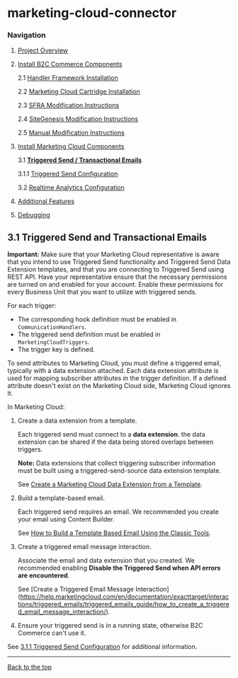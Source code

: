 <a name="Top"></a>
# marketing-cloud-connector

### Navigation
1. [Project Overview](1_0_Project_Overview.md#navlink)
2. [Install B2C Commerce Components](2_0_Commerce_Cloud_Component_Installation.md#navlink)
	
	2.1 [Handler Framework Installation](2_1_Handler-Installation.md#navlink)
	
	2.2 [Marketing Cloud Cartridge Installation](2_2_MarketingCloudCart.md#navlink)
	
	2.3 [SFRA Modification Instructions](2_3_Modification-Instructions-for-SFRA.md#navlink)
	
	2.4 [SiteGenesis Modification Instructions](2_4_Modification-Instructions-for-SiteGenesis.md#navlink)
	
	2.5 [Manual Modification Instructions](2_5_ManualModifications.md#navlink)

7. [Install Marketing Cloud Components](3_0_ModifyMarketingCloud.md#navlink)

	3.1 [**Triggered Send / Transactional Emails**](3_1_0_TriggeredSendTransactionalEmails.md#navlink)
	
	3.1.1 [Triggered Send Configuration](3_1_1_MCConnectorInstallation-TriggeredSendConfiguration.md#navlink)
	
	3.2 [Realtime Analytics Configuration](3_2_MCConnectorInstallation-RealtimeAnalyticsConfiguration.md#navlink)
	
11. [Additional Features](4_0_AdditionalFeatures.md#navlink)
12. [Debugging](5_0_Debugging.md#navlink)

<a name="navlink"></a>
## 3.1 Triggered Send and Transactional Emails


**Important:** Make sure that your Marketing Cloud representative is aware that you intend to use Triggered Send functionality and Triggered Send Data Extension templates, and that you are connecting to Triggered Send using REST API. Have your representative ensure that the necessary permissions are turned on and enabled for your account. Enable these permissions for every Business Unit that you want to utilize with triggered sends.  

For each trigger: 

- The corresponding hook definition must be enabled in `CommunicationHandlers`. 
- The triggered send definition must be enabled in `MarketingCloudTriggers`.
- The trigger key is defined. 

To send attributes to Marketing Cloud, you must define a triggered email, typically with a data extension attached. Each data extension attribute is used for mapping subscriber attributes in the trigger definition. If a defined attribute doesn't exist on the Marketing Cloud side, Marketing Cloud ignores it.

In Marketing Cloud: 

1. Create a data extension from a template. 

	Each triggered send must connect to a **data extension**. the data extension can be shared if the data being stored overlaps between triggers.
	
	**Note:** Data extensions that collect triggering subscriber information must be built using a triggered-send-source data extension template.
	
	See [Create a Marketing Cloud Data Extension from a Template](https://help.marketingcloud.com/en/documentation/exacttarget/subscribers/data_extensions_for_exacttarget_marketing_cloud/creating_a_data_extension_from_a_template/).

2. Build a template-based email.

	Each triggered send requires an email. We recommended you create your email using Content Builder.  
	
	See [How to Build a Template Based Email Using the Classic Tools](https://help.marketingcloud.com/en/documentation/exacttarget/content/create_an_email/build_a_template_based_email/).

3. Create a triggered email message interaction.
	
	Associate the email and data extension that you created. We recommended enabling **Disable the Triggered Send when API errors are encountered**. 
	
	 See [Create a Triggered Email Message Interaction] (https://help.marketingcloud.com/en/documentation/exacttarget/interactions/triggered_emails/triggered_emails_guide/how_to_create_a_triggered_email_message_interaction/).
	 
4. Ensure your triggered send is in a running state, otherwise B2C Commerce can't use it.  

See [3.1.1 Triggered Send Configuration](3_1_1_MCConnectorInstallation-TriggeredSendConfiguration.md#navlink) for additional information.  

- - -

[Back to the top](#Top)